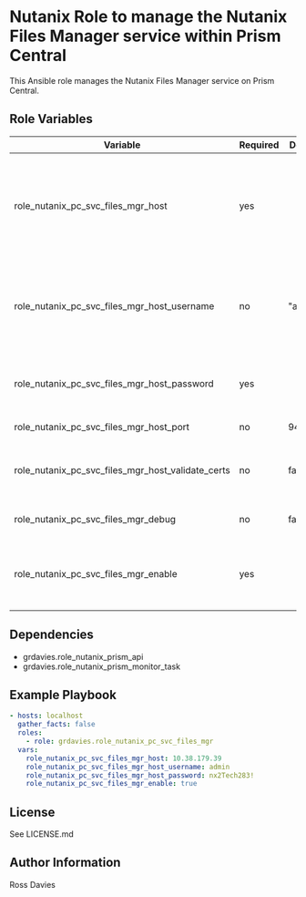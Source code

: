 # Nutanix Role to manage the Nutanix Files Manager service within Prism Central

This Ansible role manages the Nutanix Files Manager service on Prism Central.

## Role Variables

| Variable                                          | Required | Default | Choices                   | Comments                                                                                               |
|---------------------------------------------------|----------|---------|---------------------------|--------------------------------------------------------------------------------------------------------|
| role_nutanix_pc_svc_files_mgr_host                | yes      |         |                           | The IP address or FQDN for the Prism Central where you want to enable the service.                     |
| role_nutanix_pc_svc_files_mgr_host_username       | no       | "admin" |                           | A valid username with appropriate rights to access the Nutanix API.                                    |
| role_nutanix_pc_svc_files_mgr_host_password       | yes      |         |                           | A valid password for the supplied username.                                                            |
| role_nutanix_pc_svc_files_mgr_host_port           | no       | 9440    |                           | The Prism TCP port                                                                                     |
| role_nutanix_pc_svc_files_mgr_host_validate_certs | no       | false   | true / false              | Whether to check if Prism UI certificates are valid.                                                   |
| role_nutanix_pc_svc_files_mgr_debug               | no       | false   | true / false              | Enable debug logging.                                                                                  |
| role_nutanix_pc_svc_files_mgr_enable              | yes      |         | true / false              | Set  to 'true' to enable Nutanix Files Manager.                                                        |

## Dependencies

- grdavies.role_nutanix_prism_api
- grdavies.role_nutanix_prism_monitor_task

## Example Playbook

```YAML
- hosts: localhost
  gather_facts: false
  roles:
    - role: grdavies.role_nutanix_pc_svc_files_mgr
  vars:
    role_nutanix_pc_svc_files_mgr_host: 10.38.179.39
    role_nutanix_pc_svc_files_mgr_host_username: admin
    role_nutanix_pc_svc_files_mgr_host_password: nx2Tech283!
    role_nutanix_pc_svc_files_mgr_enable: true
```

## License

See LICENSE.md

## Author Information

Ross Davies
